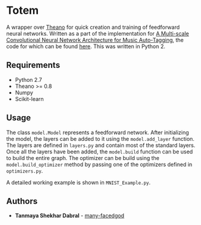 # Totem

A wrapper over [Theano](http://deeplearning.net/software/theano/) for quick creation and training of feedforward neural networks. Written as a part of the implementation for [A Multi-scale Convolutional Neural Network Architecture for Music Auto-Tagging](https://link.springer.com/chapter/10.1007/978-981-13-1592-3_60), the code for which can be found [here](https://github.com/many-facedgod/Music-Tagger). This was written in Python 2.

## Requirements

- Python 2.7
- Theano >= 0.8
- Numpy
- Scikit-learn

## Usage
The class `model.Model` represents a feedforward network. After initializing the model, the layers can be added to it using the `model.add_layer` function. The layers are defined in `layers.py` and contain most of the standard layers. Once all the layers have been added, the `model.build` function can be used to build the entire graph. The optimizer can be build using the `model.build_optimizer` method by passing one of the optimizers defined in `optimizers.py`.

A detailed working example is shown in `MNIST_Example.py`.
## Authors

* **Tanmaya Shekhar Dabral** - [many-facedgod](https://github.com/many-facedgod)
